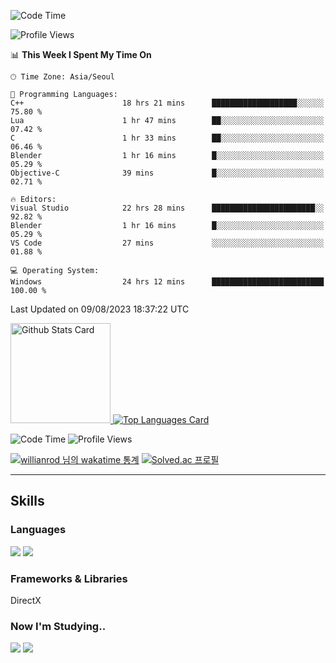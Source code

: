 <!--START_SECTION:waka-->
![Code Time](http://img.shields.io/badge/Code%20Time-494%20hrs%2013%20mins-blue)

![Profile Views](http://img.shields.io/badge/Profile%20Views-136-blue)

📊 **This Week I Spent My Time On** 

```text
🕑︎ Time Zone: Asia/Seoul

💬 Programming Languages: 
C++                      18 hrs 21 mins      ███████████████████░░░░░░   75.80 % 
Lua                      1 hr 47 mins        ██░░░░░░░░░░░░░░░░░░░░░░░   07.42 % 
C                        1 hr 33 mins        ██░░░░░░░░░░░░░░░░░░░░░░░   06.46 % 
Blender                  1 hr 16 mins        █░░░░░░░░░░░░░░░░░░░░░░░░   05.29 % 
Objective-C              39 mins             █░░░░░░░░░░░░░░░░░░░░░░░░   02.71 % 

🔥 Editors: 
Visual Studio            22 hrs 28 mins      ███████████████████████░░   92.82 % 
Blender                  1 hr 16 mins        █░░░░░░░░░░░░░░░░░░░░░░░░   05.29 % 
VS Code                  27 mins             ░░░░░░░░░░░░░░░░░░░░░░░░░   01.88 % 

💻 Operating System: 
Windows                  24 hrs 12 mins      █████████████████████████   100.00 % 
```


 Last Updated on 09/08/2023 18:37:22 UTC
<!--END_SECTION:waka-->


<!-- [![Anurag's github stats](https://github-readme-stats.vercel.app/api?username=heosumin518)](https://github.com/anuraghazra/github-readme-stats) -->

<!-- markdownlint-disable MD033 -->
<a href="https://github.com/anuraghazra/github-readme-stats#github-stats-card">
  <img
    src="https://github-readme-stats.vercel.app/api?username=heosumin518&hide_title=true&show_icons=true&include_all_commits=true&count_private=true&hide_border=true&theme=onedark&title_color=5f4b8b&text_color=f0eee9&icon_color=00abc0"
    alt="Github Stats Card"
    height="160"
  />
</a>
<a href="https://github.com/anuraghazra/github-readme-stats#top-languages-card">
  <img
    src="https://github-readme-stats.vercel.app/api/top-langs?username=heosumin518&hide=css,tex&hide_title=true&layout=compact&langs_count=8&hide_border=true&theme=onedark&title_color=5f4b8b&text_color=f0eee9&icon_color=00abc0"
    alt="Top Languages Card"
  />
</a>

![Code Time](http://img.shields.io/badge/Code%20Time-473%20hrs%209%20mins-blue)
![Profile Views](http://img.shields.io/badge/Profile%20Views-0-blue)

[![willianrod 님의 wakatime 통계](https://github-readme-stats.vercel.app/api/wakatime?username=heosumin518&layout=compact&count_private=true)](https://wakatime.com/@heosumin518) [![Solved.ac
프로필](http://mazassumnida.wtf/api/v2/generate_badge?boj=heosumin)](https://solved.ac/heosumin)


---

## Skills

### Languages

<img src="https://img.shields.io/badge/C-A8B9CC?style=flat-square&logo=C&logoColor=white"/> <img src="https://img.shields.io/badge/C++-00599C?style=flat-square&logo=C%2B%2B&logoColor=white"/>

### Frameworks & Libraries

DirectX

### Now I'm Studying..

<img src="https://img.shields.io/badge/CSharp-239120?style=flat-square&logo=CSharp&logoColor=white"/> <img src="https://img.shields.io/badge/OpenGL-5586A4?style=flat-square&logo=OpenGL&logoColor=white"/>

